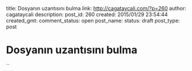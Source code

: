 title: Dosyanın uzantısını bulma
link: http://cagataycali.com/?p=260
author: cagataycali
description: 
post_id: 260
created: 2015/01/29 23:54:44
created_gmt: 
comment_status: open
post_name: 
status: draft
post_type: post

# Dosyanın uzantısını bulma

``